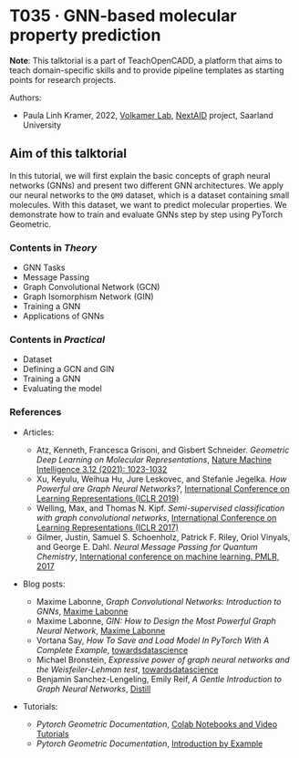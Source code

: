# T035 · GNN-based molecular property prediction


**Note**: This talktorial is a part of TeachOpenCADD, a platform that aims to teach domain-specific skills and to provide pipeline templates as starting points for research projects.

Authors:

* Paula Linh Kramer, 2022, [Volkamer Lab](https://volkamerlab.org/), [NextAID](https://nextaid.cs.uni-saarland.de/) project, Saarland University


## Aim of this talktorial
In this tutorial, we will first explain the basic concepts of graph neural networks (GNNs) and present two different GNN architectures. We apply our neural networks to the `QM9` dataset, which is a dataset containing small molecules. With this dataset, we want to predict molecular properties. We demonstrate how to train and evaluate GNNs step by step using PyTorch Geometric.


### Contents in *Theory*

* GNN Tasks
* Message Passing
* Graph Convolutional Network (GCN)
* Graph Isomorphism Network (GIN)
* Training a GNN
* Applications of GNNs


### Contents in *Practical*

* Dataset
* Defining a GCN and GIN
* Training a GNN
* Evaluating the model


### References

* Articles:
    * Atz, Kenneth, Francesca Grisoni, and Gisbert Schneider. *Geometric Deep Learning on Molecular Representations*, [Nature Machine Intelligence 3.12 (2021): 1023-1032](https://arxiv.org/pdf/2107.12375.pdf)
    * Xu, Keyulu, Weihua Hu, Jure Leskovec, and Stefanie Jegelka. *How Powerful are Graph Neural Networks?*, [International Conference on Learning Representations (ICLR 2019)](https://arxiv.org/abs/1810.00826v3)
    * Welling, Max, and Thomas N. Kipf. *Semi-supervised classification with graph convolutional networks*, [International Conference on Learning Representations (ICLR 2017)](https://arxiv.org/pdf/1609.02907.pdf)
    * Gilmer, Justin, Samuel S. Schoenholz, Patrick F. Riley, Oriol Vinyals, and George E. Dahl. *Neural Message Passing for Quantum Chemistry*, [International conference on machine learning. PMLR, 2017](https://arxiv.org/pdf/1704.01212.pdf)


* Blog posts:
    * Maxime Labonne, *Graph Convolutional Networks: Introduction to GNNs*, [Maxime Labonne](https://mlabonne.github.io/blog/intrognn/)
    * Maxime Labonne, *GIN: How to Design the Most Powerful Graph Neural Network*, [Maxime Labonne](https://mlabonne.github.io/blog/gin/)
    * Vortana Say, *How To Save and Load Model In PyTorch With A Complete Example*, [towardsdatascience](https://towardsdatascience.com/how-to-save-and-load-a-model-in-pytorch-with-a-complete-example-c2920e617dee)
    * Michael Bronstein, *Expressive power of graph neural networks and the Weisfeiler-Lehman test*, [towardsdatascience](https://towardsdatascience.com/expressive-power-of-graph-neural-networks-and-the-weisefeiler-lehman-test-b883db3c7c49)
    * Benjamin Sanchez-Lengeling,  Emily Reif, *A Gentle Introduction to Graph Neural Networks*, [Distill](https://distill.pub/2021/gnn-intro/)


* Tutorials:
    * *Pytorch Geometric Documentation*, [Colab Notebooks and Video Tutorials](https://pytorch-geometric.readthedocs.io/en/latest/notes/colabs.html)
    * *Pytorch Geometric Documentation*, [Introduction by Example](https://pytorch-geometric.readthedocs.io/en/latest/notes/introduction.html#learning-methods-on-graphs)

